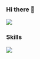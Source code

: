### Hi there 👋

<img src="https://capsule-render.vercel.app/api?type=Venom&color=auto&height=300&section=header&text=JIHoon&%20render&fontSize=90" />

### Skills
<img src="https://img.shields.io/badge/logo-javascript-blue?logo=javascript&logoColor=white"/>
